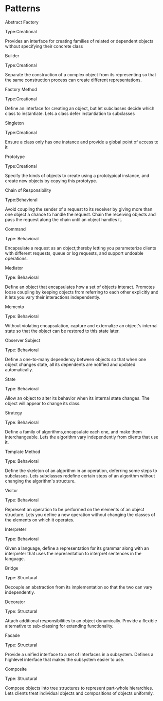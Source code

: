 # Patterns

Abstract Factory

Type:Creational

Provides an interface for creating families of related or dependent objects without specifying their 
concrete class

Builder

Type:Creational

Separate the construction of a complex object from its representing so that the same construction 
process can create different representations.

Factory Method

Type:Creational

Define an interface for creating an object, but let subclasses decide which class to instantiate. Lets a class defer 
instantiation to subclasses

Singleton

Type:Creational

Ensure a class only has one instance and provide a global point of access to it

Prototype

Type:Creational

Specify the kinds of objects to create using a prototypical instance, and  create new objects by copying this 
prototype.

Chain of Responsibility

Type:Behavioral

Avoid coupling the sender of a request to its receiver by giving more than one object 
a chance to handle the request. Chain the receiving objects and pass the request 
along the chain until an object handles it.

Command

Type: Behavioral

Encapsulate a request as an object,thereby letting you parameterize clients
with different requests, queue or log requests, and support undoable operations.

Mediator

Type: Behavioral

Define an object that encapsulates how a set of objects interact. Promotes loose
coupling by keeping objects from referring to each other explicitly and it lets you vary
their interactions independently.

Memento

Type: Behavioral

Without violating encapsulation, capture and externalize an object's internal state
so that the object can be restored to this state later.

Observer Subject

Type: Behavioral

Define a one-to-many dependency between objects so that when one object changes
state, all its dependents are notified and updated automatically.

State

Type: Behavioral

Allow an object to alter its behavior when its internal state changes. The object will
appear to change its class.

Strategy

Type: Behavioral

Define a family of algorithms,encapsulate each one, and make them
interchangeable. Lets the algorithm vary independently from clients that use it.

Template Method

Type: Behavioral

Define the skeleton of an algorithm in an operation, deferring some steps to subclasses.
Lets subclasses redefine certain steps of an algorithm without changing the algorithm's structure.

Visitor

Type: Behavioral

Represent an operation to be performed on the elements of an
object structure. Lets you define a new operation without changing
the classes of the elements on which it operates.

Interpreter

Type: Behavioral

Given a language, define a representation for its grammar along with an interpreter
that uses the representation to interpret sentences in the language.

Bridge

Type: Structural

Decouple an abstraction from its implementation so that the two can vary independently.

Decorator

Type: Structural

Attach additional responsibilities to an object dynamically. Provide a flexible
alternative to sub-classing for extending functionality.

Facade

Type: Structural

Provide a unified interface to a set of interfaces in a subsystem. Defines a highlevel
interface that makes the subsystem easier to use.

Composite

Type: Structural

Compose objects into tree structures to represent part-whole hierarchies. Lets
clients treat individual objects and compositions of objects uniformly.